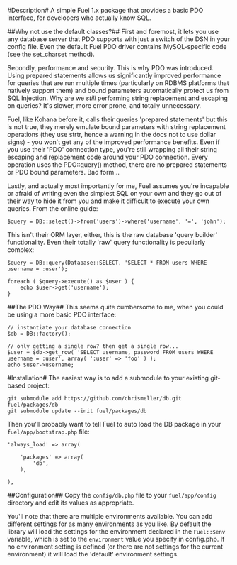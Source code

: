 #Description#
A simple Fuel 1.x package that provides a basic PDO interface, for developers who actually know SQL.

##Why not use the default classes?##
First and foremost, it lets you use any database server that PDO supports with just a switch of the DSN in your config file. Even the default Fuel PDO driver contains MySQL-specific code (see the set_charset method).

Secondly, performance and security. This is why PDO was introduced. Using prepared statements allows us significantly improved performance for queries that are run multiple times (particularly on RDBMS platforms that natively support them) and bound parameters automatically protect us from SQL Injection. Why are we *still* performing string replacement and escaping on queries? It's slower, more error prone, and totally unnecessary.

Fuel, like Kohana before it, calls their queries 'prepared statements' but this is not true, they merely emulate bound parameters with string replacement operations (they use strtr, hence a warning in the docs not to use dollar signs) - you won't get any of the improved performance benefits. Even if you use their 'PDO' connection type, you're still wrapping all their string escaping and replacement code around your PDO connection. Every operation uses the PDO::query() method, there are no prepared statements or PDO bound parameters. Bad form...

Lastly, and actually most importantly for me, Fuel assumes you're incapable or afraid of writing even the simplest SQL on your own and they go out of their way to hide it from you and make it difficult to execute your own queries. From the online guide:

	$query = DB::select()->from('users')->where('username', '=', 'john');
	
This isn't their ORM layer, either, this is the raw database 'query builder' functionality. Even their totally 'raw' query functionality is peculiarly complex:

	$query = DB::query(Database::SELECT, 'SELECT * FROM users WHERE username = :user');
	
	foreach ( $query->execute() as $user ) {
		echo $user->get('username');
	}

##The PDO Way##
This seems quite cumbersome to me, when you could be using a more basic PDO interface:

	// instantiate your database connection
	$db = DB::factory();
	
	// only getting a single row? then get a single row...
	$user = $db->get_row( 'SELECT username, password FROM users WHERE username = :user', array( ':user' => 'foo' ) );
	echo $user->username;

#Installation#
The easiest way is to add a submodule to your existing git-based project:

	git submodule add https://github.com/chrismeller/db.git fuel/packages/db
	git submodule update --init fuel/packages/db
	
Then you'll probably want to tell Fuel to auto load the DB package in your ``fuel/app/bootstrap.php`` file:

	'always_load' => array(
		
		'packages' => array(
			'db',
		),
		
	),

##Configuration##
Copy the ``config/db.php`` file to your ``fuel/app/config`` directory and edit its values as appropriate.

You'll note that there are multiple environments available. You can add different settings for as many environments as you like. By default the library will load the settings for the environment declared in the ``Fuel::$env`` variable, which is set to the ``environment`` value you specify in config.php. If no environment setting is defined (or there are not settings for the current environment) it will load the 'default' environment settings.